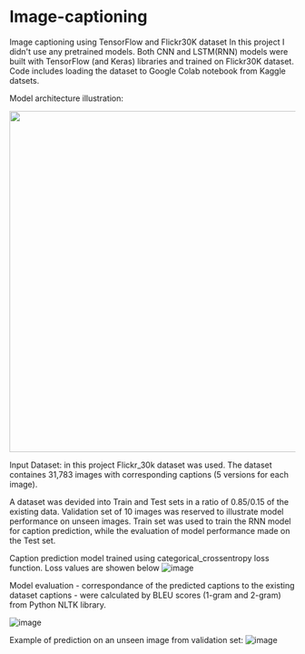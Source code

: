 # Image-captioning
Image captioning using TensorFlow and Flickr30K dataset
In this project I didn't use any pretrained models. Both CNN and LSTM(RNN) models were built with TensorFlow (and Keras) libraries and trained on Flickr30K dataset. Code includes loading the dataset to Google Colab notebook from Kaggle datsets.

Model architecture illustration:

<img src="https://user-images.githubusercontent.com/101993270/230741248-063afd2b-e1d8-4e15-9ad7-fef146a84907.png" width="600" />

Input Dataset: in this project Flickr_30k dataset was used. The dataset containes 31,783 images with corresponding captions (5 versions for each image).

A dataset was devided into Train and Test sets in a ratio of 0.85/0.15 of the existing data. Validation set of 10 images was reserved to illustrate model performance on unseen images. Train set was used to train the RNN model for caption prediction, while the evaluation of model performance made on the Test set. 

Caption prediction model trained using categorical_crossentropy loss function. Loss values are showen below
![image](https://user-images.githubusercontent.com/101993270/230743078-dafd45b2-6da9-4337-82d2-0ab86f83feb3.png)

Model evaluation - correspondance of the predicted captions to the existing dataset captions - were calculated by BLEU scores (1-gram and 2-gram) from Python NLTK library.

![image](https://user-images.githubusercontent.com/101993270/230742050-660345c6-e8f2-4a47-84e2-732d2dcd51f6.png)

Example of prediction on an unseen image from validation set:
![image](https://user-images.githubusercontent.com/101993270/230742251-0547d956-0fe3-4bb3-bc48-0d100f00dcdf.png)

